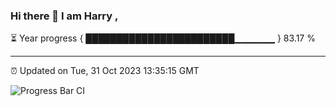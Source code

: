 ### Hi there 👋 I am Harry , 

⏳ Year progress { ████████████████████████▁▁▁▁▁▁ } 83.17 %

---

⏰ Updated on Tue, 31 Oct 2023 13:35:15 GMT

![Progress Bar CI](https://github.com/duykhang68/duykhang68/workflows/Progress%20Bar%20CI/badge.svg)
